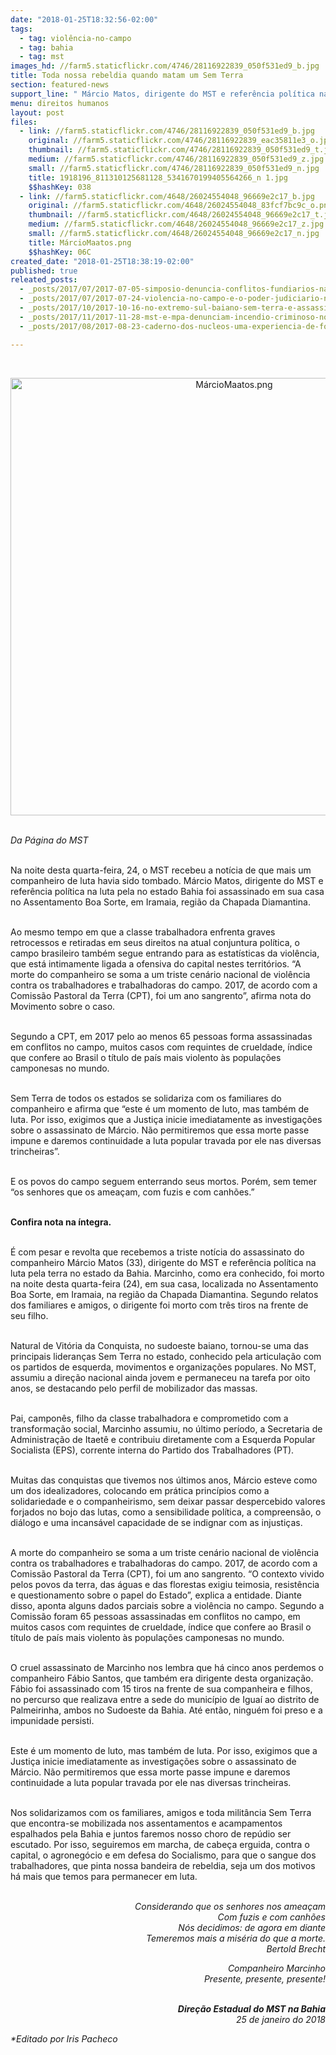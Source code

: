 ```yaml
---
date: "2018-01-25T18:32:56-02:00"
tags:
  - tag: violência-no-campo
  - tag: bahia
  - tag: mst
images_hd: //farm5.staticflickr.com/4746/28116922839_050f531ed9_b.jpg
title: Toda nossa rebeldia quando matam um Sem Terra
section: featured-news
support_line: " Márcio Matos, dirigente do MST e referência política na luta pela no estado Bahia foi assassinado em sua casa no Assentamento Boa Sorte, em Iramaia, região da Chapada Diamantina. "
menu: direitos humanos
layout: post
files:
  - link: //farm5.staticflickr.com/4746/28116922839_050f531ed9_b.jpg
    original: //farm5.staticflickr.com/4746/28116922839_eac35811e3_o.jpg
    thumbnail: //farm5.staticflickr.com/4746/28116922839_050f531ed9_t.jpg
    medium: //farm5.staticflickr.com/4746/28116922839_050f531ed9_z.jpg
    small: //farm5.staticflickr.com/4746/28116922839_050f531ed9_n.jpg
    title: 1918196_811310125681128_5341670199405564266_n 1.jpg
    $$hashKey: 038
  - link: //farm5.staticflickr.com/4648/26024554048_96669e2c17_b.jpg
    original: //farm5.staticflickr.com/4648/26024554048_83fcf7bc9c_o.png
    thumbnail: //farm5.staticflickr.com/4648/26024554048_96669e2c17_t.jpg
    medium: //farm5.staticflickr.com/4648/26024554048_96669e2c17_z.jpg
    small: //farm5.staticflickr.com/4648/26024554048_96669e2c17_n.jpg
    title: MárcioMaatos.png
    $$hashKey: 06C
created_date: "2018-01-25T18:38:19-02:00"
published: true
releated_posts:
  - _posts/2017/07/2017-07-05-simposio-denuncia-conflitos-fundiarios-na-bahia.md
  - _posts/2017/07/2017-07-24-violencia-no-campo-e-o-poder-judiciario-na-bahia-quatro-anos-de-impunidade-no-caso-fabio-santos.md
  - _posts/2017/10/2017-10-16-no-extremo-sul-baiano-sem-terra-e-assassinado-em-casa-no-assentamento-cruz-do-ouro.md
  - _posts/2017/11/2017-11-28-mst-e-mpa-denunciam-incendio-criminoso-no-acampamento-uniao-em-ponto-novo-ba.md
  - _posts/2017/08/2017-08-23-caderno-dos-nucleos-uma-experiencia-de-formacao-e-luta-do-mst-na-bahia.md

---
```

<p>&nbsp;</p>

<p style="text-align:center"><img alt="MárcioMaatos.png" height="700" src="//farm5.staticflickr.com/4648/26024554048_96669e2c17_b.jpg" width="700" /></p>

<p><br />
<em>Da P&aacute;gina do MST</em></p>

<p><br />
Na noite desta quarta-feira, 24, o MST recebeu a not&iacute;cia de que mais um companheiro de luta havia sido tombado. M&aacute;rcio Matos, dirigente do MST e refer&ecirc;ncia pol&iacute;tica na luta pela no estado Bahia foi assassinado em sua casa no Assentamento Boa Sorte, em Iramaia, regi&atilde;o da Chapada Diamantina.&nbsp;</p>

<p><br />
Ao mesmo tempo em que a classe trabalhadora enfrenta graves retrocessos e retiradas em seus direitos na atual conjuntura pol&iacute;tica, o campo brasileiro tamb&eacute;m segue entrando para as estat&iacute;sticas da viol&ecirc;ncia, que est&aacute; intimamente ligada a ofensiva do capital nestes territ&oacute;rios. &ldquo;A morte do companheiro se soma a um triste cen&aacute;rio nacional de viol&ecirc;ncia contra os trabalhadores e trabalhadoras do campo. 2017, de acordo com a Comiss&atilde;o Pastoral da Terra (CPT), foi um ano sangrento&rdquo;, afirma nota do Movimento sobre o caso.&nbsp;</p>

<p><br />
Segundo a CPT, em 2017 pelo ao menos 65 pessoas forma assassinadas em conflitos no campo, muitos casos com requintes de crueldade, &iacute;ndice que confere ao Brasil o t&iacute;tulo de pa&iacute;s mais violento &agrave;s popula&ccedil;&otilde;es camponesas no mundo.</p>

<p><br />
Sem Terra de todos os estados se solidariza com os familiares do companheiro e afirma que &ldquo;este &eacute; um momento de luto, mas tamb&eacute;m de luta. Por isso, exigimos que a Justi&ccedil;a inicie imediatamente as investiga&ccedil;&otilde;es sobre o assassinato de M&aacute;rcio. N&atilde;o permitiremos que essa morte passe impune e daremos continuidade a luta popular travada por ele nas diversas trincheiras&rdquo;.&nbsp;</p>

<p><br />
E os povos do campo seguem enterrando seus mortos. Por&eacute;m, sem temer &ldquo;os senhores que os amea&ccedil;am, com fuzis e com canh&otilde;es.&rdquo;</p>

<p><br />
<strong>Confira nota na &iacute;ntegra.&nbsp;</strong></p>

<p><br />
&Eacute; com pesar e revolta que recebemos a triste not&iacute;cia do assassinato do companheiro M&aacute;rcio Matos (33), dirigente do MST e refer&ecirc;ncia pol&iacute;tica na luta pela terra no estado da Bahia. Marcinho, como era conhecido, foi morto na noite desta quarta-feira (24), em sua casa, localizada no Assentamento Boa Sorte, em Iramaia, na regi&atilde;o da Chapada Diamantina. Segundo relatos dos familiares e amigos, o dirigente foi morto com tr&ecirc;s tiros na frente de seu filho.&nbsp;</p>

<p><br />
Natural de Vit&oacute;ria da Conquista, no sudoeste baiano, tornou-se uma das principais lideran&ccedil;as Sem Terra no estado, conhecido pela articula&ccedil;&atilde;o com os partidos de esquerda, movimentos e organiza&ccedil;&otilde;es populares. No MST, assumiu a dire&ccedil;&atilde;o nacional ainda jovem e permaneceu na tarefa por oito anos, se destacando pelo perfil de mobilizador das massas.&nbsp;&nbsp;</p>

<p><br />
Pai, campon&ecirc;s, filho da classe trabalhadora e comprometido com a transforma&ccedil;&atilde;o social, Marcinho assumiu, no &uacute;ltimo per&iacute;odo, a Secretaria de Administra&ccedil;&atilde;o de Itaet&ecirc; e contribuiu diretamente com a Esquerda Popular Socialista (EPS), corrente interna do Partido dos Trabalhadores (PT).&nbsp;</p>

<p><br />
Muitas das conquistas que tivemos nos &uacute;ltimos anos, M&aacute;rcio esteve como um dos idealizadores, colocando em pr&aacute;tica princ&iacute;pios como a solidariedade e o companheirismo, sem deixar passar despercebido valores forjados no bojo das lutas, como a sensibilidade pol&iacute;tica, a compreens&atilde;o, o di&aacute;logo e uma incans&aacute;vel capacidade de se indignar com as injusti&ccedil;as.&nbsp;</p>

<p><br />
A morte do companheiro se soma a um triste cen&aacute;rio nacional de viol&ecirc;ncia contra os trabalhadores e trabalhadoras do campo. 2017, de acordo com a Comiss&atilde;o Pastoral da Terra (CPT), foi um ano sangrento. &ldquo;O contexto vivido pelos povos da terra, das &aacute;guas e das florestas exigiu teimosia, resist&ecirc;ncia e questionamento sobre o papel do Estado&rdquo;, explica a entidade. Diante disso, aponta alguns dados parciais sobre a viol&ecirc;ncia no campo. Segundo a Comiss&atilde;o foram 65 pessoas assassinadas em conflitos no campo, em muitos casos com requintes de crueldade, &iacute;ndice que confere ao Brasil o t&iacute;tulo de pa&iacute;s mais violento &agrave;s popula&ccedil;&otilde;es camponesas no mundo.</p>

<p><br />
O cruel assassinato de Marcinho nos lembra que h&aacute; cinco anos perdemos o companheiro F&aacute;bio Santos, que tamb&eacute;m era dirigente desta organiza&ccedil;&atilde;o. F&aacute;bio foi assassinado com 15 tiros na frente de sua companheira e filhos, no percurso que realizava entre a sede do munic&iacute;pio de Igua&iacute; ao distrito de Palmeirinha, ambos no Sudoeste da Bahia. At&eacute; ent&atilde;o, ningu&eacute;m foi preso e a impunidade persisti.&nbsp;</p>

<p><br />
Este &eacute; um momento de luto, mas tamb&eacute;m de luta. Por isso, exigimos que a Justi&ccedil;a inicie imediatamente as investiga&ccedil;&otilde;es sobre o assassinato de M&aacute;rcio. N&atilde;o permitiremos que essa morte passe impune e daremos continuidade a luta popular travada por ele nas diversas trincheiras.&nbsp;</p>

<p><br />
Nos solidarizamos com os familiares, amigos e toda milit&acirc;ncia Sem Terra que encontra-se mobilizada nos assentamentos e acampamentos espalhados pela Bahia e juntos faremos nosso choro de rep&uacute;dio ser escutado. Por isso, seguiremos em marcha, de cabe&ccedil;a erguida, contra o capital, o agroneg&oacute;cio e em defesa do Socialismo, para que o sangue dos trabalhadores, que pinta nossa bandeira de rebeldia, seja um dos motivos h&aacute; mais que temos para permanecer em luta.&nbsp;&nbsp;</p>

<p style="text-align: right;"><br />
<em>Considerando que os senhores nos amea&ccedil;am<br />
Com fuzis e com canh&otilde;es<br />
N&oacute;s decidimos: de agora em diante<br />
Temeremos mais a mis&eacute;ria do que a morte.<br />
Bertold Brecht</em></p>

<p style="text-align: right;"><em>Companheiro Marcinho<br />
Presente, presente, presente!</em></p>

<p style="text-align: right;"><br />
<em><strong>Dire&ccedil;&atilde;o Estadual do MST na Bahia</strong><br />
25 de janeiro do 2018</em></p>

<p><em>*Editado por Iris Pacheco</em></p>
